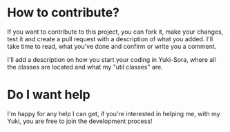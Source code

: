# How to contribute?

If you want to contribute to this project, you can fork it, make your changes, test it and create a pull request with a
description of what you added. I'll take time to read, what you've done and confirm or write you a comment.

I'll add a description on how you start your coding in Yuki-Sora, where all the classes are located and what my "util
classes" are.

# Do I want help

I'm happy for any help I can get, if you're interested in helping me, with my Yuki, you are free to join the development
process!
